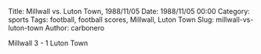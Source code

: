 Title: Millwall vs. Luton Town, 1988/11/05
Date: 1988/11/05 00:00
Category: sports
Tags: football, football scores, Millwall, Luton Town
Slug: millwall-vs-luton-town
Author: carbonero


Millwall 3 - 1 Luton Town
